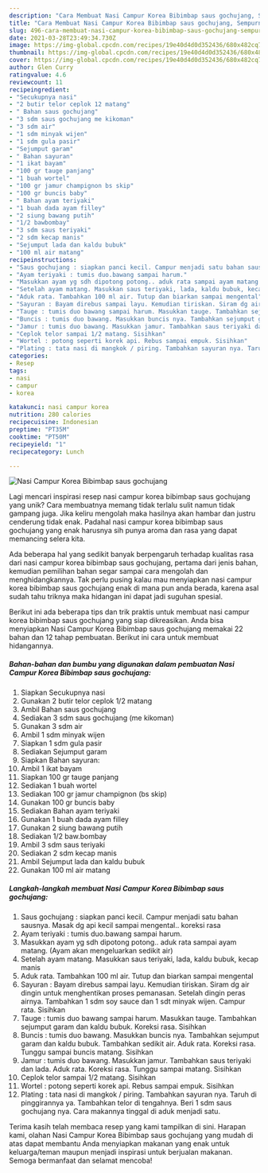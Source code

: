 ```yaml
---
description: "Cara Membuat Nasi Campur Korea Bibimbap saus gochujang, Sempurna"
title: "Cara Membuat Nasi Campur Korea Bibimbap saus gochujang, Sempurna"
slug: 496-cara-membuat-nasi-campur-korea-bibimbap-saus-gochujang-sempurna
date: 2021-03-28T23:49:34.730Z
image: https://img-global.cpcdn.com/recipes/19e40d4d0d352436/680x482cq70/nasi-campur-korea-bibimbap-saus-gochujang-foto-resep-utama.jpg
thumbnail: https://img-global.cpcdn.com/recipes/19e40d4d0d352436/680x482cq70/nasi-campur-korea-bibimbap-saus-gochujang-foto-resep-utama.jpg
cover: https://img-global.cpcdn.com/recipes/19e40d4d0d352436/680x482cq70/nasi-campur-korea-bibimbap-saus-gochujang-foto-resep-utama.jpg
author: Glen Curry
ratingvalue: 4.6
reviewcount: 11
recipeingredient:
- "Secukupnya nasi"
- "2 butir telor ceplok 12 matang"
- " Bahan saus gochujang"
- "3 sdm saus gochujang me kikoman"
- "3 sdm air"
- "1 sdm minyak wijen"
- "1 sdm gula pasir"
- "Sejumput garam"
- " Bahan sayuran"
- "1 ikat bayam"
- "100 gr tauge panjang"
- "1 buah wortel"
- "100 gr jamur champignon bs skip"
- "100 gr buncis baby"
- " Bahan ayam teriyaki"
- "1 buah dada ayam filley"
- "2 siung bawang putih"
- "1/2 bawbombay"
- "3 sdm saus teriyaki"
- "2 sdm kecap manis"
- "Sejumput lada dan kaldu bubuk"
- "100 ml air matang"
recipeinstructions:
- "Saus gochujang : siapkan panci kecil. Campur menjadi satu bahan sausnya. Masak dg api kecil sampai mengental.. koreksi rasa"
- "Ayam teriyaki : tumis duo.bawang sampai harum."
- "Masukkan ayam yg sdh dipotong potong.. aduk rata sampai ayam matang. (Ayam akan mengeluarkan sedikit air)"
- "Setelah ayam matang. Masukkan saus teriyaki, lada, kaldu bubuk, kecap manis"
- "Aduk rata. Tambahkan 100 ml air. Tutup dan biarkan sampai mengental"
- "Sayuran : Bayam direbus sampai layu. Kemudian tiriskan. Siram dg air dingin untuk menghentikan proses pemanasan. Setelah dingin peras airnya. Tambahkan 1 sdm soy sauce dan 1 sdt minyak wijen. Campur rata. Sisihkan"
- "Tauge : tumis duo bawang sampai harum. Masukkan tauge. Tambahkan sejumput garam dan kaldu bubuk. Koreksi rasa. Sisihkan"
- "Buncis : tumis duo bawang. Masukkan buncis nya. Tambahkan sejumput garam dan kaldu bubuk. Tambahkan sedikit air. Aduk rata. Koreksi rasa. Tunggu sampai buncis matang. Sisihkan"
- "Jamur : tumis duo bawang. Masukkan jamur. Tambahkan saus teriyaki dan lada. Aduk rata. Koreksi rasa. Tunggu sampai matang. Sisihkan"
- "Ceplok telor sampai 1/2 matang. Sisihkan"
- "Wortel : potong seperti korek api. Rebus sampai empuk. Sisihkan"
- "Plating : tata nasi di mangkok / piring. Tambahkan sayuran nya. Taruh di pinggirannya ya. Tambahkan telor di tengahnya. Beri 1 sdm saus gochujang nya. Cara makannya tinggal di aduk menjadi satu."
categories:
- Resep
tags:
- nasi
- campur
- korea

katakunci: nasi campur korea 
nutrition: 280 calories
recipecuisine: Indonesian
preptime: "PT35M"
cooktime: "PT50M"
recipeyield: "1"
recipecategory: Lunch

---
```



![Nasi Campur Korea Bibimbap saus gochujang](https://img-global.cpcdn.com/recipes/19e40d4d0d352436/680x482cq70/nasi-campur-korea-bibimbap-saus-gochujang-foto-resep-utama.jpg)

Lagi mencari inspirasi resep nasi campur korea bibimbap saus gochujang yang unik? Cara membuatnya memang tidak terlalu sulit namun tidak gampang juga. Jika keliru mengolah maka hasilnya akan hambar dan justru cenderung tidak enak. Padahal nasi campur korea bibimbap saus gochujang yang enak harusnya sih punya aroma dan rasa yang dapat memancing selera kita.



Ada beberapa hal yang sedikit banyak berpengaruh terhadap kualitas rasa dari nasi campur korea bibimbap saus gochujang, pertama dari jenis bahan, kemudian pemilihan bahan segar sampai cara mengolah dan menghidangkannya. Tak perlu pusing kalau mau menyiapkan nasi campur korea bibimbap saus gochujang enak di mana pun anda berada, karena asal sudah tahu triknya maka hidangan ini dapat jadi suguhan spesial.


Berikut ini ada beberapa tips dan trik praktis untuk membuat nasi campur korea bibimbap saus gochujang yang siap dikreasikan. Anda bisa menyiapkan Nasi Campur Korea Bibimbap saus gochujang memakai 22 bahan dan 12 tahap pembuatan. Berikut ini cara untuk membuat hidangannya.

<!--inarticleads1-->

##### Bahan-bahan dan bumbu yang digunakan dalam pembuatan Nasi Campur Korea Bibimbap saus gochujang:

1. Siapkan Secukupnya nasi
1. Gunakan 2 butir telor ceplok 1/2 matang
1. Ambil  Bahan saus gochujang
1. Sediakan 3 sdm saus gochujang (me kikoman)
1. Gunakan 3 sdm air
1. Ambil 1 sdm minyak wijen
1. Siapkan 1 sdm gula pasir
1. Sediakan Sejumput garam
1. Siapkan  Bahan sayuran:
1. Ambil 1 ikat bayam
1. Siapkan 100 gr tauge panjang
1. Sediakan 1 buah wortel
1. Sediakan 100 gr jamur champignon (bs skip)
1. Gunakan 100 gr buncis baby
1. Sediakan  Bahan ayam teriyaki
1. Gunakan 1 buah dada ayam filley
1. Gunakan 2 siung bawang putih
1. Sediakan 1/2 baw.bombay
1. Ambil 3 sdm saus teriyaki
1. Sediakan 2 sdm kecap manis
1. Ambil Sejumput lada dan kaldu bubuk
1. Gunakan 100 ml air matang




<!--inarticleads2-->

##### Langkah-langkah membuat Nasi Campur Korea Bibimbap saus gochujang:

1. Saus gochujang : siapkan panci kecil. Campur menjadi satu bahan sausnya. Masak dg api kecil sampai mengental.. koreksi rasa
1. Ayam teriyaki : tumis duo.bawang sampai harum.
1. Masukkan ayam yg sdh dipotong potong.. aduk rata sampai ayam matang. (Ayam akan mengeluarkan sedikit air)
1. Setelah ayam matang. Masukkan saus teriyaki, lada, kaldu bubuk, kecap manis
1. Aduk rata. Tambahkan 100 ml air. Tutup dan biarkan sampai mengental
1. Sayuran : Bayam direbus sampai layu. Kemudian tiriskan. Siram dg air dingin untuk menghentikan proses pemanasan. Setelah dingin peras airnya. Tambahkan 1 sdm soy sauce dan 1 sdt minyak wijen. Campur rata. Sisihkan
1. Tauge : tumis duo bawang sampai harum. Masukkan tauge. Tambahkan sejumput garam dan kaldu bubuk. Koreksi rasa. Sisihkan
1. Buncis : tumis duo bawang. Masukkan buncis nya. Tambahkan sejumput garam dan kaldu bubuk. Tambahkan sedikit air. Aduk rata. Koreksi rasa. Tunggu sampai buncis matang. Sisihkan
1. Jamur : tumis duo bawang. Masukkan jamur. Tambahkan saus teriyaki dan lada. Aduk rata. Koreksi rasa. Tunggu sampai matang. Sisihkan
1. Ceplok telor sampai 1/2 matang. Sisihkan
1. Wortel : potong seperti korek api. Rebus sampai empuk. Sisihkan
1. Plating : tata nasi di mangkok / piring. Tambahkan sayuran nya. Taruh di pinggirannya ya. Tambahkan telor di tengahnya. Beri 1 sdm saus gochujang nya. Cara makannya tinggal di aduk menjadi satu.




Terima kasih telah membaca resep yang kami tampilkan di sini. Harapan kami, olahan Nasi Campur Korea Bibimbap saus gochujang yang mudah di atas dapat membantu Anda menyiapkan makanan yang enak untuk keluarga/teman maupun menjadi inspirasi untuk berjualan makanan. Semoga bermanfaat dan selamat mencoba!
